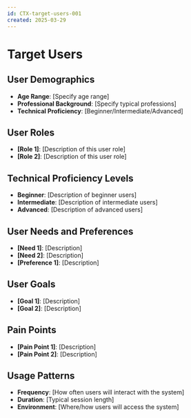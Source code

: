 ```yaml
---
id: CTX-target-users-001
created: 2025-03-29
---
```


# Target Users <!-- INFO-001 -->

## User Demographics <!-- INFO-002 -->
- **Age Range**: [Specify age range]
- **Professional Background**: [Specify typical professions]
- **Technical Proficiency**: [Beginner/Intermediate/Advanced]

## User Roles <!-- INFO-003 -->
- **[Role 1]**: [Description of this user role]
- **[Role 2]**: [Description of this user role]

## Technical Proficiency Levels <!-- INFO-004 -->
- **Beginner**: [Description of beginner users]
- **Intermediate**: [Description of intermediate users]
- **Advanced**: [Description of advanced users]

## User Needs and Preferences <!-- REQ-001 -->
- **[Need 1]**: [Description]
- **[Need 2]**: [Description]
- **[Preference 1]**: [Description]

## User Goals <!-- REQ-002 -->
- **[Goal 1]**: [Description]
- **[Goal 2]**: [Description]

## Pain Points <!-- INFO-005 -->
- **[Pain Point 1]**: [Description]
- **[Pain Point 2]**: [Description]

## Usage Patterns <!-- INFO-006 -->
- **Frequency**: [How often users will interact with the system]
- **Duration**: [Typical session length]
- **Environment**: [Where/how users will access the system]